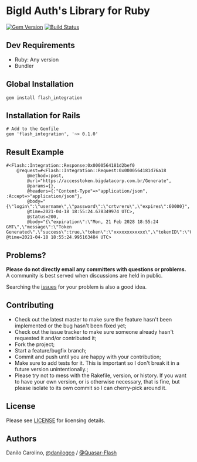 BigId Auth's Library for Ruby
==============

[![Gem Version](https://badge.fury.io/rb/flash_integration.svg)](https://badge.fury.io/rb/flash_integration)
[![Build Status](https://travis-ci.com/Quasar-Flash/flash-integration-ruby.svg?branch=master)](https://travis-ci.com/Quasar-Flash/flash-integration-ruby)

Dev Requirements
-----------------

- Ruby: Any version
- Bundler

Global Installation
-----------------

    gem install flash_integration

Installation for Rails
-----------------

    # Add to the Gemfile
    gem 'flash_integration', '~> 0.1.0'

Result Example
-----------------

    #<Flash::Integration::Response:0x0000564181d2bef0
        @request=#<Flash::Integration::Request:0x0000564181d76a18
            @method=:post,
            @url="https://accesstoken.bigdatacorp.com.br/Generate",
            @params={},
            @headers={:"Content-Type"=>"application/json", :Accept=>"application/json"},
            @body="{\"login\":\"username\",\"password\":\"crtvreru\",\"expires\":60000}",
            @time=2021-04-18 18:55:24.678349974 UTC>,
            @status=200,
            @body="{\"expiration\":\"Mon, 21 Feb 2028 18:55:24 GMT\",\"message\":\"Token Generated\",\"success\":true,\"token\":\"xxxxxxxxxxxx\",\"tokenID\":\"0000000000\"}\n", @time=2021-04-18 18:55:24.995163484 UTC>

Problems?
-----------------

**Please do not directly email any committers with questions or problems.**  A community is best served when discussions are held in public.

Searching the [issues](https://github.com/Quasar-Flash/flash-integration-ruby/issues) for your problem is also a good idea.

Contributing
-----------------

- Check out the latest master to make sure the feature hasn't been implemented or the bug hasn't been fixed yet;
- Check out the issue tracker to make sure someone already hasn't requested it and/or contributed it;
- Fork the project;
- Start a feature/bugfix branch;
- Commit and push until you are happy with your contribution;
- Make sure to add tests for it. This is important so I don't break it in a future version unintentionally.;
- Please try not to mess with the Rakefile, version, or history. If you want to have your own version, or is otherwise necessary, that is fine, but please isolate to its own commit so I can cherry-pick around it.

License
-----------------

Please see [LICENSE](https://github.com/Quasar-Flash/flash-integration-ruby/blob/master/LICENSE.txt) for licensing details.

Authors
-----------------

Danilo Carolino, [@danilogco](https://github.com/danilogco) / [@Quasar-Flash](https://github.com/Quasar-Flash)
